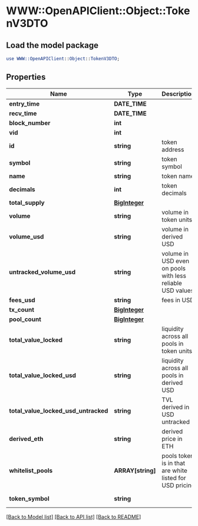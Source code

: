 # WWW::OpenAPIClient::Object::TokenV3DTO

## Load the model package
```perl
use WWW::OpenAPIClient::Object::TokenV3DTO;
```

## Properties
Name | Type | Description | Notes
------------ | ------------- | ------------- | -------------
**entry_time** | **DATE_TIME** |  | [optional] 
**recv_time** | **DATE_TIME** |  | [optional] 
**block_number** | **int** |  | [optional] 
**vid** | **int** |  | [optional] 
**id** | **string** | token address | [optional] 
**symbol** | **string** | token symbol | [optional] 
**name** | **string** | token name | [optional] 
**decimals** | **int** | token decimals | [optional] 
**total_supply** | [**BigInteger**](BigInteger.md) |  | [optional] 
**volume** | **string** | volume in token units | [optional] 
**volume_usd** | **string** | volume in derived USD | [optional] 
**untracked_volume_usd** | **string** | volume in USD even on pools with less reliable USD values | [optional] 
**fees_usd** | **string** | fees in USD | [optional] 
**tx_count** | [**BigInteger**](BigInteger.md) |  | [optional] 
**pool_count** | [**BigInteger**](BigInteger.md) |  | [optional] 
**total_value_locked** | **string** | liquidity across all pools in token units | [optional] 
**total_value_locked_usd** | **string** | liquidity across all pools in derived USD | [optional] 
**total_value_locked_usd_untracked** | **string** | TVL derived in USD untracked | [optional] 
**derived_eth** | **string** | derived price in ETH | [optional] 
**whitelist_pools** | **ARRAY[string]** | pools token is in that are white listed for USD pricing | [optional] 
**token_symbol** | **string** |  | [optional] [readonly] 

[[Back to Model list]](../README.md#documentation-for-models) [[Back to API list]](../README.md#documentation-for-api-endpoints) [[Back to README]](../README.md)


